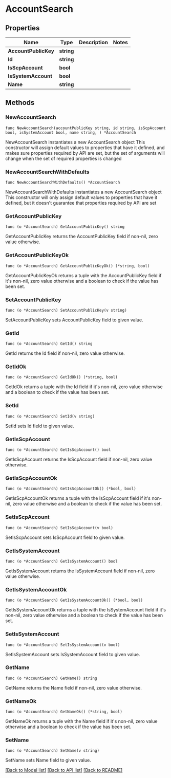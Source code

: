 # AccountSearch

## Properties

Name | Type | Description | Notes
------------ | ------------- | ------------- | -------------
**AccountPublicKey** | **string** |  | 
**Id** | **string** |  | 
**IsScpAccount** | **bool** |  | 
**IsSystemAccount** | **bool** |  | 
**Name** | **string** |  | 

## Methods

### NewAccountSearch

`func NewAccountSearch(accountPublicKey string, id string, isScpAccount bool, isSystemAccount bool, name string, ) *AccountSearch`

NewAccountSearch instantiates a new AccountSearch object
This constructor will assign default values to properties that have it defined,
and makes sure properties required by API are set, but the set of arguments
will change when the set of required properties is changed

### NewAccountSearchWithDefaults

`func NewAccountSearchWithDefaults() *AccountSearch`

NewAccountSearchWithDefaults instantiates a new AccountSearch object
This constructor will only assign default values to properties that have it defined,
but it doesn't guarantee that properties required by API are set

### GetAccountPublicKey

`func (o *AccountSearch) GetAccountPublicKey() string`

GetAccountPublicKey returns the AccountPublicKey field if non-nil, zero value otherwise.

### GetAccountPublicKeyOk

`func (o *AccountSearch) GetAccountPublicKeyOk() (*string, bool)`

GetAccountPublicKeyOk returns a tuple with the AccountPublicKey field if it's non-nil, zero value otherwise
and a boolean to check if the value has been set.

### SetAccountPublicKey

`func (o *AccountSearch) SetAccountPublicKey(v string)`

SetAccountPublicKey sets AccountPublicKey field to given value.


### GetId

`func (o *AccountSearch) GetId() string`

GetId returns the Id field if non-nil, zero value otherwise.

### GetIdOk

`func (o *AccountSearch) GetIdOk() (*string, bool)`

GetIdOk returns a tuple with the Id field if it's non-nil, zero value otherwise
and a boolean to check if the value has been set.

### SetId

`func (o *AccountSearch) SetId(v string)`

SetId sets Id field to given value.


### GetIsScpAccount

`func (o *AccountSearch) GetIsScpAccount() bool`

GetIsScpAccount returns the IsScpAccount field if non-nil, zero value otherwise.

### GetIsScpAccountOk

`func (o *AccountSearch) GetIsScpAccountOk() (*bool, bool)`

GetIsScpAccountOk returns a tuple with the IsScpAccount field if it's non-nil, zero value otherwise
and a boolean to check if the value has been set.

### SetIsScpAccount

`func (o *AccountSearch) SetIsScpAccount(v bool)`

SetIsScpAccount sets IsScpAccount field to given value.


### GetIsSystemAccount

`func (o *AccountSearch) GetIsSystemAccount() bool`

GetIsSystemAccount returns the IsSystemAccount field if non-nil, zero value otherwise.

### GetIsSystemAccountOk

`func (o *AccountSearch) GetIsSystemAccountOk() (*bool, bool)`

GetIsSystemAccountOk returns a tuple with the IsSystemAccount field if it's non-nil, zero value otherwise
and a boolean to check if the value has been set.

### SetIsSystemAccount

`func (o *AccountSearch) SetIsSystemAccount(v bool)`

SetIsSystemAccount sets IsSystemAccount field to given value.


### GetName

`func (o *AccountSearch) GetName() string`

GetName returns the Name field if non-nil, zero value otherwise.

### GetNameOk

`func (o *AccountSearch) GetNameOk() (*string, bool)`

GetNameOk returns a tuple with the Name field if it's non-nil, zero value otherwise
and a boolean to check if the value has been set.

### SetName

`func (o *AccountSearch) SetName(v string)`

SetName sets Name field to given value.



[[Back to Model list]](../README.md#documentation-for-models) [[Back to API list]](../README.md#documentation-for-api-endpoints) [[Back to README]](../README.md)



